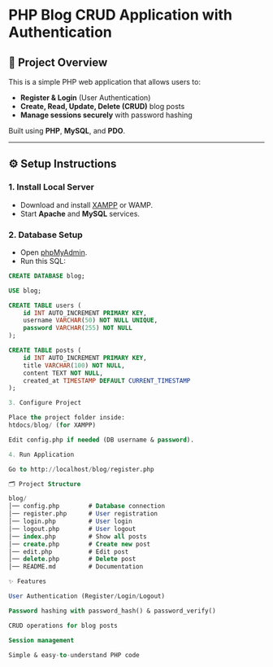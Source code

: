 # PHP Blog CRUD Application with Authentication

## 📌 Project Overview
This is a simple PHP web application that allows users to:
- **Register & Login** (User Authentication)
- **Create, Read, Update, Delete (CRUD)** blog posts
- **Manage sessions securely** with password hashing

Built using **PHP**, **MySQL**, and **PDO**.

---

## ⚙️ Setup Instructions

### 1. Install Local Server
- Download and install [XAMPP](https://www.apachefriends.org/) or WAMP.
- Start **Apache** and **MySQL** services.

### 2. Database Setup
- Open [phpMyAdmin](http://localhost/phpmyadmin).
- Run this SQL:
```sql
CREATE DATABASE blog;

USE blog;

CREATE TABLE users (
    id INT AUTO_INCREMENT PRIMARY KEY,
    username VARCHAR(50) NOT NULL UNIQUE,
    password VARCHAR(255) NOT NULL
);

CREATE TABLE posts (
    id INT AUTO_INCREMENT PRIMARY KEY,
    title VARCHAR(100) NOT NULL,
    content TEXT NOT NULL,
    created_at TIMESTAMP DEFAULT CURRENT_TIMESTAMP
);

3. Configure Project

Place the project folder inside:
htdocs/blog/ (for XAMPP)

Edit config.php if needed (DB username & password).

4. Run Application

Go to http://localhost/blog/register.php

🗂️ Project Structure

blog/
│── config.php        # Database connection
│── register.php      # User registration
│── login.php         # User login
│── logout.php        # User logout
│── index.php         # Show all posts
│── create.php        # Create new post
│── edit.php          # Edit post
│── delete.php        # Delete post
│── README.md         # Documentation

✨ Features

User Authentication (Register/Login/Logout)

Password hashing with password_hash() & password_verify()

CRUD operations for blog posts

Session management

Simple & easy-to-understand PHP code

